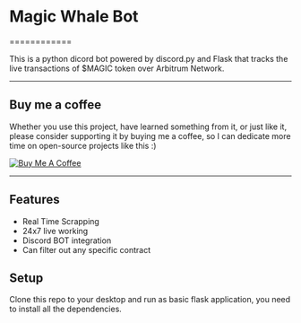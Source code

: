 # Magic Whale Bot
============


This is a python dicord bot powered by discord.py and Flask that tracks the live transactions of $MAGIC token over Arbitrum Network.



---
## Buy me a coffee

Whether you use this project, have learned something from it, or just like it, please consider supporting it by buying me a coffee, so I can dedicate more time on open-source projects like this :)

<a href="https://www.buymeacoffee.com/tarunsharma" target="_blank"><img src="https://www.buymeacoffee.com/assets/img/custom_images/orange_img.png" alt="Buy Me A Coffee" style="height: auto !important;width: auto !important;" ></a>

---

## Features
- Real Time Scrapping
- 24x7 live working
- Discord BOT integration
- Can filter out any specific contract


## Setup
Clone this repo to your desktop and run as basic flask application, you need to install all the dependencies.


